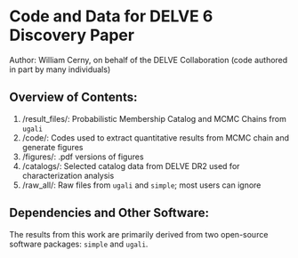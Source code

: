 # Code and Data for DELVE 6 Discovery Paper
Author: William Cerny, on behalf of the DELVE Collaboration
(code authored in part by many individuals)


## Overview of Contents: 

1. /result_files/: Probabilistic Membership Catalog and MCMC Chains from $\texttt{ugali}$
3. /code/: Codes used to extract quantitative results from MCMC chain and generate figures 
4. /figures/: .pdf versions of figures
5. /catalogs/: Selected catalog data from DELVE DR2 used for characterization analysis
6. /raw_all/: Raw files from $\texttt{ugali}$ and $\texttt{simple}$; most users can ignore


## Dependencies and Other Software: 
The results from this work are primarily derived from two open-source software packages: $\texttt{simple}$ and $\texttt{ugali}$. 



